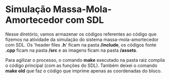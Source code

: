 # Simulação Massa-Mola-Amortecedor com SDL

Nesse diretório, vamos armazenar os códigos referentes ao código que fizemos na atividade da simulação do sistema massa-mola-amortecedor com SDL. Os 'header files **.h**' ficam na pasta **/include**, os códigos fonte **.cpp** ficam na pasta **/src** e as imagens ficam na pasta **/assets**. 

Para agilizar o processo, o comando **make** executado na pasta raiz compila o código principal (com as funções do SDL). Também deixei o comando **make old** que faz o código que imprime apenas as coordenadas do bloco.